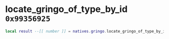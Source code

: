 # locate_gringo_of_type_by_id `0x99356925`

```lua
local result --[[ number ]] = natives.gringo.locate_gringo_of_type_by_id(_unk0 --[[ number ]], _unk1 --[[ number ]], _unk2 --[[ number ]])
```